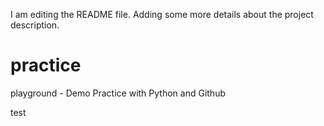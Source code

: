 I am editing the README file.  Adding some more details about the project 
description.
# practice
playground - Demo
Practice with Python and Github

test 

